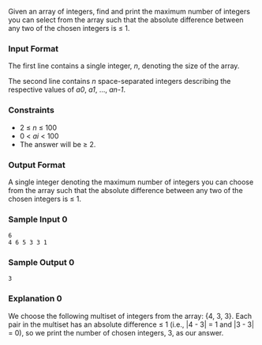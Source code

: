 Given an array of integers, find and print the maximum number of integers you can select from the array such that the absolute difference between any two of the chosen integers is ≤ 1.

### Input Format

The first line contains a single integer, *n*, denoting the size of the array. 

The second line contains *n* space-separated integers describing the respective values of *a0*, *a1*, ..., *an-1*.

### Constraints

* 2 ≤ *n* ≤ 100
* 0 < *ai* < 100
* The answer will be ≥ 2.

### Output Format

A single integer denoting the maximum number of integers you can choose from the array such that the absolute difference between any two of the chosen integers is ≤ 1.

### Sample Input 0
```
6
4 6 5 3 3 1
```
### Sample Output 0
```
3
```

### Explanation 0

We choose the following multiset of integers from the array: {4, 3, 3}. Each pair in the multiset has an absolute difference ≤ 1 (i.e., |4 - 3| = 1 and |3 - 3| = 0), so we print the number of chosen integers, 3, as our answer.
